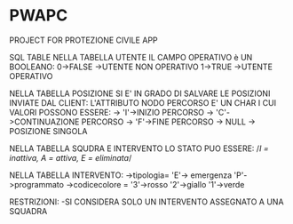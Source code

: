# PWAPC

PROJECT FOR PROTEZIONE CIVILE APP 

SQL TABLE
NELLA TABELLA UTENTE IL CAMPO OPERATIVO è UN BOOLEANO:
0->FALSE ->UTENTE NON OPERATIVO
1->TRUE ->UTENTE OPERATIVO

NELLA TABELLA POSIZIONE SI E' IN GRADO DI SALVARE LE POSIZIONI
INVIATE DAL CLIENT:
L'ATTRIBUTO NODO PERCORSO E' UN CHAR I CUI VALORI POSSONO
ESSERE:
-> 'I'->INIZIO PERCORSO
-> 'C'->CONTINUAZIONE PERCORSO
-> 'F'->FINE PERCORSO
-> NULL -> POSIZIONE SINGOLA

NELLA TABELLA SQUDRA E INTERVENTO LO STATO PUO ESSERE:
/*I = inattiva, A = attiva, E = eliminata*/

NELLA TABELLA INTERVENTO:
->tipologia= 'E'-> emergenza
              'P'->programmato
->codicecolore = '3'->rosso
                '2'->giallo
                '1'->verde
                
                
RESTRIZIONI:
-SI CONSIDERA SOLO UN INTERVENTO ASSEGNATO A UNA SQUADRA              